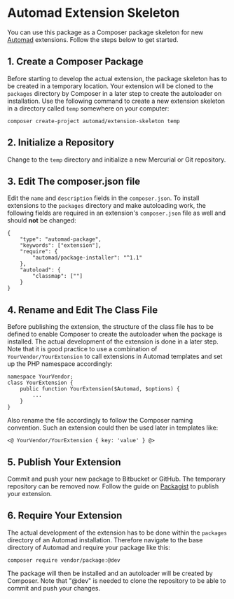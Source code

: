 # Automad Extension Skeleton

You can use this package as a Composer package skeleton for new [Automad](https://automad.org) extensions. 
Follow the steps below to get started.

## 1. Create a Composer Package

Before starting to develop the actual extension, the package skeleton has to be created in a temporary location. Your extension will be cloned to the `packages` directory by Composer in a later step to create the autoloader on installation. Use the following command to create a new extension skeleton in a directory called `temp` somewhere on your computer:

	composer create-project automad/extension-skeleton temp

## 2. Initialize a Repository

Change to the `temp` directory and initialize a new Mercurial or Git repository.

## 3. Edit The composer.json file

Edit the `name` and `description` fields in the `composer.json`. To install extensions to the `packages` directory and make autoloading work, the following fields are required in an extension's `composer.json` file as well and should **not** be changed:

    {
        "type": "automad-package",
        "keywords": ["extension"],
        "require": {
            "automad/package-installer": "^1.1"
        },
        "autoload": {
            "classmap": [""]
        }
    }
	
## 4. Rename and Edit The Class File

Before publishing the extension, the structure of the class file has to be defined to enable Composer to create the autoloader when the package is installed. The actual development of the extension is done in a later step. Note that it is good practice to use a combination of `YourVendor/YourExtension` to call extensions in Automad templates and set up the PHP namespace accordingly: 

    namespace YourVendor;
    class YourExtension {
        public function YourExtension($Automad, $options) {
            ...
        }
    }

Also rename the file accordingly to follow the Composer naming convention.
Such an extension could then be used later in templates like:

    <@ YourVendor/YourExtension { key: 'value' } @>
    
## 5. Publish Your Extension

Commit and push your new package to Bitbucket or GitHub. The temporary repository can be removed now. Follow the guide on [Packagist](https://packagist.org) to publish your extension.

## 6. Require Your Extension

The actual development of the extension has to be done within the `packages` directory of an Automad installation. Therefore navigate to the base directory of Automad and require your package like this:

	composer require vendor/package:@dev

The package will then be installed and an autoloader will be created by Composer. Note that "@dev" is needed to clone the repository to be able to commit and push your changes. 
